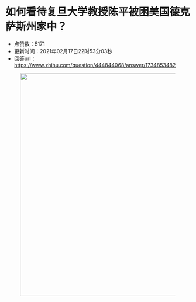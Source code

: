 # 如何看待复旦大学教授陈平被困美国德克萨斯州家中？
- 点赞数：5171
- 更新时间：2021年02月17日22时53分03秒
- 回答url：https://www.zhihu.com/question/444844068/answer/1734853482
<body>
 <p></p>
 <figure data-size="normal">
  <img src="https://pic1.zhimg.com/50/v2-15500bdfac18cd4a98af00cfbac4e05f_720w.jpg?source=1940ef5c" data-caption="" data-size="normal" data-rawwidth="610" data-rawheight="501" data-original-token="v2-b47b98f36bb682b8868197b4078f2dd8" data-default-watermark-src="https://pic1.zhimg.com/50/v2-67eff8285dbeba9a2811fe3806e71332_720w.jpg?source=1940ef5c" class="origin_image zh-lightbox-thumb" width="610" data-original="https://pica.zhimg.com/v2-15500bdfac18cd4a98af00cfbac4e05f_r.jpg?source=1940ef5c">
 </figure>
 <p></p>
</body>